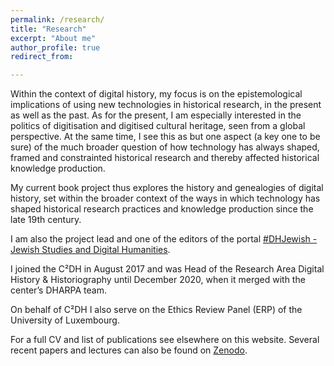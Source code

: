 ```yaml
---
permalink: /research/
title: "Research"
excerpt: "About me"
author_profile: true
redirect_from: 

---
```



Within the context of digital history, my focus is on the epistemological implications of using new technologies in historical research, in the present as well as the past. As for the present, I am especially interested in the politics of digitisation and digitised cultural heritage, seen from a global perspective. At the same time, I see this as but one aspect (a key one to be sure) of the much broader question of how technology has always shaped, framed and constrainted historical research and thereby affected historical knowledge production.

My current book project thus explores the history and genealogies of digital history, set within the broader context of the ways in which technology has shaped historical research practices and knowledge production since the late 19th century. 

I am also the project lead and one of the editors of the portal [#DHJewish - Jewish Studies and Digital Humanities](dhjewish.org).


I joined the C²DH in August 2017 and was Head of the Research Area Digital History & Historiography until December 2020, when it merged with the center’s DHARPA team. 

On behalf of C²DH I also serve on the Ethics Review Panel (ERP) of the University of Luxembourg.

For a full CV and list of publications see elsewhere on this website. Several recent papers and lectures can also be found on [Zenodo](https://zenodo.org/search?page=1&size=20&q=zaagsma&sort=-publication_date).
